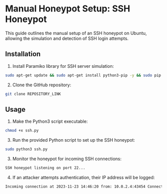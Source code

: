 # Manual Honeypot Setup: SSH Honeypot

This guide outlines the manual setup of an SSH honeypot on Ubuntu, allowing the simulation and detection of SSH login attempts.

## Installation

1. Install Paramiko library for SSH server simulation:
```bash
sudo apt-get update && sudo apt-get install python3-pip -y && sudo pip install paramiko
```

2. Clone the GitHub repository:
```bash
git clone REPOSITORY_LINK
```
## Usage

1. Make the Python3 script executable:
```bash
chmod +x ssh.py
```

3. Run the provided Python script to set up the SSH honeypot:
```bash
sudo python3 ssh.py
```

3. Monitor the honeypot for incoming SSH connections:
```bash
SSH honeypot listening on port 22...
```

4. If an attacker attempts authentication, their IP address will be logged:
```bash
Incoming connection at 2023-11-23 14:46:20 from: 10.0.2.4:43454 Connection closed by client.
```

